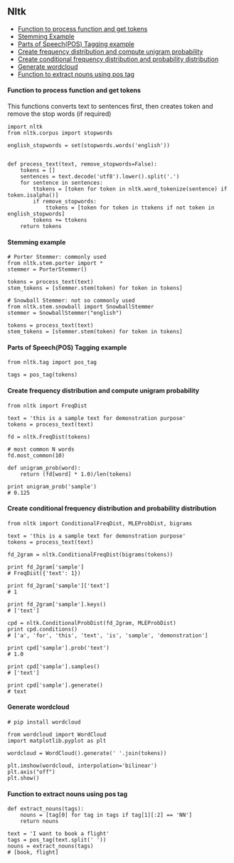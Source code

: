 ## Nltk

* [Function to process function and get tokens](#function-to-process-function-and-get-tokens)
* [Stemming Example](#stemming-example)
* [Parts of Speech(POS) Tagging example](#stemming-example)
* [Create frequency distribution and compute unigram probability](#create-frequency-distribution-and-compute-unigram-probability)
* [Create conditional frequency distribution and probability distribution](#create-conditional-frequency-distribution-and-probability-distribution)
* [Generate wordcloud](#generate-wordcloud)
* [Function to extract nouns using pos tag](#function-to-extract-nouns-using-pos-tag)

#### Function to process function and get tokens

This functions converts text to sentences first, then creates token and remove the stop words (if required)

```
import nltk
from nltk.corpus import stopwords

english_stopwords = set(stopwords.words('english'))


def process_text(text, remove_stopwords=False):
    tokens = []
    sentences = text.decode('utf8').lower().split('.')
    for sentence in sentences:
        ttokens = [token for token in nltk.word_tokenize(sentence) if token.isalpha()]
        if remove_stopwords:
            ttokens = [token for token in ttokens if not token in english_stopwords]
        tokens += ttokens
    return tokens
```

#### Stemming example

```
# Porter Stemmer: commonly used
from nltk.stem.porter import *
stemmer = PorterStemmer()

tokens = process_text(text)
stem_tokens = [stemmer.stem(token) for token in tokens]

# Snowball Stemmer: not so commonly used
from nltk.stem.snowball import SnowballStemmer
stemmer = SnowballStemmer("english")

tokens = process_text(text)
stem_tokens = [stemmer.stem(token) for token in tokens]
```

#### Parts of Speech(POS) Tagging example

```
from nltk.tag import pos_tag

tags = pos_tag(tokens)
```

#### Create frequency distribution and compute unigram probability

```
from nltk import FreqDist

text = 'this is a sample text for demonstration purpose'
tokens = process_text(text)

fd = nltk.FreqDist(tokens)

# most common N words
fd.most_common(10)

def unigram_prob(word):
    return (fd[word] * 1.0)/len(tokens)

print unigram_prob('sample')
# 0.125
```

#### Create conditional frequency distribution and probability distribution

```
from nltk import ConditionalFreqDist, MLEProbDist, bigrams

text = 'this is a sample text for demonstration purpose'
tokens = process_text(text)

fd_2gram = nltk.ConditionalFreqDist(bigrams(tokens))

print fd_2gram['sample']
# FreqDist({'text': 1})

print fd_2gram['sample']['text']
# 1

print fd_2gram['sample'].keys()
# ['text']

cpd = nltk.ConditionalProbDist(fd_2gram, MLEProbDist)
print cpd.conditions()
# ['a', 'for', 'this', 'text', 'is', 'sample', 'demonstration']

print cpd['sample'].prob('text')
# 1.0

print cpd['sample'].samples()
# ['text']

print cpd['sample'].generate()
# text

```

#### Generate wordcloud

```
# pip install wordcloud

from wordcloud import WordCloud
import matplotlib.pyplot as plt

wordcloud = WordCloud().generate(' '.join(tokens))

plt.imshow(wordcloud, interpolation='bilinear')
plt.axis("off")
plt.show()
```

#### Function to extract nouns using pos tag

```
def extract_nouns(tags):
    nouns = [tag[0] for tag in tags if tag[1][:2] == 'NN']
    return nouns

text = 'I want to book a flight'
tags = pos_tag(text.split(' '))
nouns = extract_nouns(tags)
# [book, flight]
```
